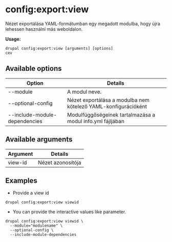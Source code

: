 # config:export:view
Nézet exportálása YAML-formátumban egy megadott modulba, hogy újra lehessen használni más weboldalon.

**Usage:**
```
drupal config:export:view [arguments] [options]
cev
```

## Available options
Option | Details
-------|-------------
--module | A modul neve.
--optional-config | Nézet exportálása a modulba nem kötelező YAML-konfigurációként
--include-module-dependencies | Modulfüggőségeinek tartalmazása a modul info.yml fájljában

## Available arguments
Argument | Details
---------|-------------
view-id | Nézet azonosítója

## Examples
* Provide a view id
```
drupal config:export:view viewid
```
* You can provide the interactive values like parameter.
```
drupal config:export:view viewid \
  --module="modulename" \
  --optional-config \
  --include-module-dependencies
```
